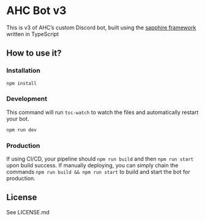 # AHC Bot v3

This is v3 of AHC’s custom Discord bot, built using the [sapphire framework](https://github.com/sapphiredev/framework) written in TypeScript

## How to use it?

### Installation

```sh
npm install
```

### Development

This command will run `tsc-watch` to watch the files and automatically restart your bot.

```sh
npm run dev
```

### Production

If using CI/CD, your pipeline should `npm run build` and then `npm run start` upon build success. If manually deploying, you can simply chain the commands `npm run build && npm run start` to build and start the bot for production.

## License

See LICENSE.md